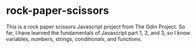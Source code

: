 # rock-paper-scissors

This is a rock paper scissors Javascript project from The Odin Project. So far, I have learned the fundamentals of Javascript part 1, 2, and 3, so I know variables, numbers, strings, conditionals, and functions.